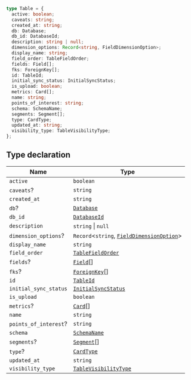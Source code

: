 ```ts
type Table = {
  active: boolean;
  caveats: string;
  created_at: string;
  db: Database;
  db_id: DatabaseId;
  description: string | null;
  dimension_options: Record<string, FieldDimensionOption>;
  display_name: string;
  field_order: TableFieldOrder;
  fields: Field[];
  fks: ForeignKey[];
  id: TableId;
  initial_sync_status: InitialSyncStatus;
  is_upload: boolean;
  metrics: Card[];
  name: string;
  points_of_interest: string;
  schema: SchemaName;
  segments: Segment[];
  type: CardType;
  updated_at: string;
  visibility_type: TableVisibilityType;
};
```

## Type declaration

| Name | Type |
| ------ | ------ |
| <a id="active"></a> `active` | `boolean` |
| <a id="caveats"></a> `caveats`? | `string` |
| <a id="created_at"></a> `created_at` | `string` |
| <a id="db"></a> `db`? | [`Database`](../interfaces/Database.md) |
| <a id="db_id"></a> `db_id` | [`DatabaseId`](DatabaseId.md) |
| <a id="description"></a> `description` | `string` \| `null` |
| <a id="dimension_options"></a> `dimension_options`? | `Record`\<`string`, [`FieldDimensionOption`](FieldDimensionOption.md)\> |
| <a id="display_name"></a> `display_name` | `string` |
| <a id="field_order"></a> `field_order` | [`TableFieldOrder`](TableFieldOrder.md) |
| <a id="fields"></a> `fields`? | [`Field`](../interfaces/Field.md)[] |
| <a id="fks"></a> `fks`? | [`ForeignKey`](../interfaces/ForeignKey.md)[] |
| <a id="id"></a> `id` | [`TableId`](TableId.md) |
| <a id="initial_sync_status"></a> `initial_sync_status` | [`InitialSyncStatus`](InitialSyncStatus.md) |
| <a id="is_upload"></a> `is_upload` | `boolean` |
| <a id="metrics"></a> `metrics`? | [`Card`](../interfaces/Card.md)[] |
| <a id="name"></a> `name` | `string` |
| <a id="points_of_interest"></a> `points_of_interest`? | `string` |
| <a id="schema"></a> `schema` | [`SchemaName`](SchemaName.md) |
| <a id="segments"></a> `segments`? | [`Segment`](../interfaces/Segment.md)[] |
| <a id="type"></a> `type`? | [`CardType`](CardType.md) |
| <a id="updated_at"></a> `updated_at` | `string` |
| <a id="visibility_type"></a> `visibility_type` | [`TableVisibilityType`](TableVisibilityType.md) |
